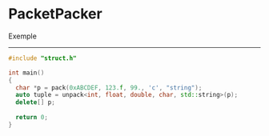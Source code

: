 # PacketPacker

Exemple
__________

```cpp
#include "struct.h"

int main()
{
  char *p = pack(0xABCDEF, 123.f, 99., 'c', "string");
  auto tuple = unpack<int, float, double, char, std::string>(p);
  delete[] p;
  
  return 0;
}
```
